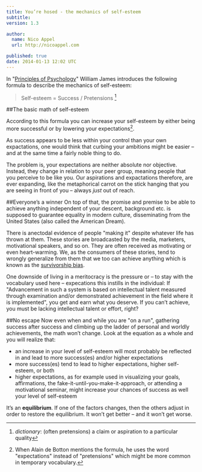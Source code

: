 ```yaml
---
title: You’re hosed - the mechanics of self-esteem
subtitle:
version: 1.3

author:
  name: Nico Appel
  url: http://nicoappel.com

published: true
date: 2014-01-13 12:02 UTC 
---
```


In "[Principles of Psychology](http://psychclassics.asu.edu/James/Principles/prin10.htm)" William James introduces the following formula to describe the mechanics of self-esteem:

> Self-esteem =  Success / Pretensions [^1]

##The basic math of self-esteem

According to this formula you can increase your self-esteem by either being more successful or by lowering your expectations[^2]. 

As success appears to be less within your control than your own expactations, one would think that curbing your ambitions might be easier – and at the same time a fairly noble thing to do.

The problem is, your expectations are neither absolute nor objective. Instead, they change in relation to your peer group, meaning people that you perceive to be like you. Our aspirations and expactations therefore, are ever expanding, like the metaphorical carrot on the stick hanging that you are seeing in front of you – always *just* out of reach.

##Everyone’s a winner
On top of that, the promise and premise to be able to achieve anything independent of your descent, background etc. is supposed to guarantee equality in modern culture, disseminating from the United States (also called the American Dream).

There is anectodal evidence of people "making it" despite whatever life has thrown at them. These stories are broadcasted by the media, marketers, motivational speakers, and so on. They are often received as motivating or even heart-warming. We, as the consumers of these stories, tend to wrongly generalize from them that we too can achieve anything which is known as the [survivorship bias](http://en.wikipedia.org/wiki/Survivorship_bias).

One downside of living in a meritocracy is the pressure or – to stay with the vocabulary used here – expecations this instills in the individual: If "Advancement in such a system is based on intellectual talent measured through examination and/or demonstrated achievement in the field where it is implemented", you get and earn what you deserve. If you can’t achieve, you must be lacking intellectual talent or effort, right?

##No escape
Now even when and while you are "on a run", gathering success after success and climbing up the ladder of personal and worldly achievements, the math won’t change. Look at the equation as a whole and you will realize that:

+ an increase in your level of self-esteem will most probably be reflected in and lead to more success(es) and/or higher expectations 
+ more success(es) tend to lead to higher expectations, higher self-esteem, or both 
+ higher expectations, as for example used in visualizing your goals, affirmations, the fake-it-until-you-make-it-approach, or attending a motivational seminar, might increase your chances of success as well your level of self-esteem 

It’s an **equilibrium**. If one of the factors changes, then the others  adjust in order to restore the equilibrium. It won’t get better – and it won’t get worse.

[^1]: *dictionary*: (often pretensions) a claim or aspiration to a particular quality  
[^2]: When Alain de Botton mentions the formula, he uses the word "expectations" instead of "pretensions" which might be more common in temporary vocabulary.
